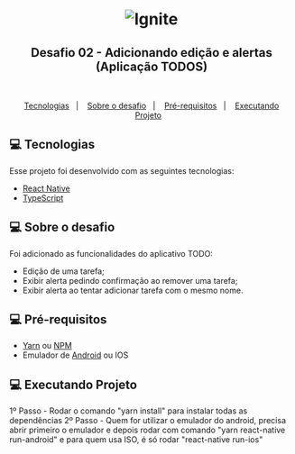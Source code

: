 <h1 align="center">
    <img alt="Ignite" title="Ignite" src=".github/image.jpg" />
</h1>

<h2 align="center">Desafio 02 - Adicionando edição e alertas (Aplicação TODOS)</h2>

</br>

<p align="center">
  <a href="#-tecnologias">Tecnologias</a>&nbsp;&nbsp;&nbsp;|&nbsp;&nbsp;&nbsp;
  <a href="#-projeto">Sobre o desafio</a>&nbsp;&nbsp;&nbsp;|&nbsp;&nbsp;&nbsp;
  <a href="#-projeto">Pré-requisitos</a>&nbsp;&nbsp;&nbsp;|&nbsp;&nbsp;&nbsp;
  <a href="#-tecnologias">Executando Projeto</a>&nbsp;&nbsp;&nbsp;
</p>

## 💻 Tecnologias

Esse projeto foi desenvolvido com as seguintes tecnologias:

- [React Native](https://facebook.github.io/react-native/)
- [TypeScript](https://www.typescriptlang.org/)

## 💻 Sobre o desafio

Foi adicionado as funcionalidades do aplicativo TODO:

- Edição de uma tarefa;
- Exibir alerta pedindo confirmação ao remover uma tarefa;
- Exibir alerta ao tentar adicionar tarefa com o mesmo nome.

## 💻 Pré-requisitos

- [Yarn](https://yarnpkg.com/) ou [NPM](https://www.npmjs.com/)
- Emulador de [Android](https://developer.android.com/studio) ou IOS

## 💻 Executando Projeto

1º Passo - Rodar o comando "yarn install" para instalar todas as dependências
2º Passo - Quem for utilizar o emulador do android, precisa abrir primeiro o emulador e depois rodar com comando "yarn react-native run-android" e para quem usa ISO, é só rodar "react-native run-ios"